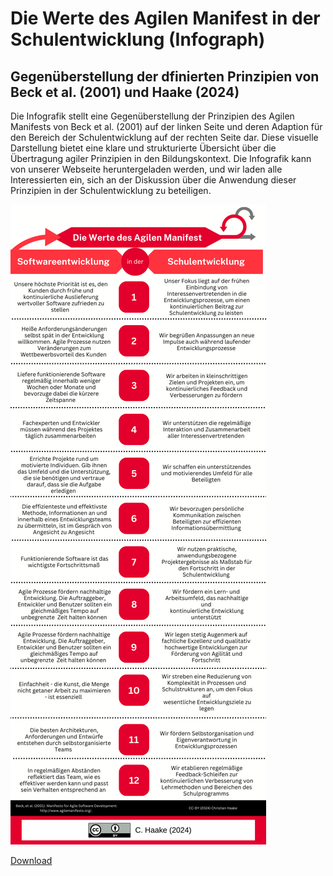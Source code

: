 # Die Werte des Agilen Manifest in der Schulentwicklung (Infograph)
## Gegenüberstellung der dfinierten Prinzipien von Beck et al. (2001) und Haake (2024)

Die Infografik stellt eine Gegenüberstellung der Prinzipien des Agilen Manifests von Beck et al. (2001) auf der linken Seite und deren Adaption für den Bereich der Schulentwicklung auf der rechten Seite dar. Diese visuelle Darstellung bietet eine klare und strukturierte Übersicht über die Übertragung agiler Prinzipien in den Bildungskontext. Die Infografik kann von unserer Webseite heruntergeladen werden, und wir laden alle Interessierten ein, sich an der Diskussion über die Anwendung dieser Prinzipien in der Schulentwicklung zu beteiligen.

![](/articles/2024-01-04_Scrum-in-der-Schulentwicklung/2024-04%20Scrum%20-%20Werte%20Infograph%20-%20Entwurf.png)

[Download](/articles/2024-01-04_Scrum-in-der-Schulentwicklung/2024-04%20Scrum%20-%20Werte%20Infograph%20-%20Entwurf.pdf)